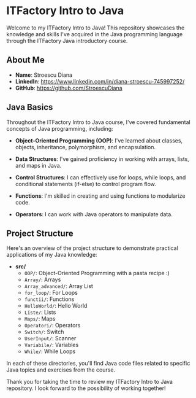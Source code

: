 <!-- Project Title -->
# ITFactory Intro to Java

<!-- Introduction -->
Welcome to my ITFactory Intro to Java! This repository showcases the knowledge and skills I've acquired in the Java programming language through the ITFactory Java introductory course.

## About Me

- **Name**: Stroescu Diana
- **LinkedIn**: https://www.linkedin.com/in/diana-stroescu-745997252/
- **GitHub**: https://github.com/StroescuDiana

## Java Basics

Throughout the ITFactory Intro to Java course, I've covered fundamental concepts of Java programming, including:

- **Object-Oriented Programming (OOP)**: I've learned about classes, objects, inheritance, polymorphism, and encapsulation.

- **Data Structures**: I've gained proficiency in working with arrays, lists, and maps in Java.

- **Control Structures**: I can effectively use for loops, while loops, and conditional statements (if-else) to control program flow.

- **Functions**: I'm skilled in creating and using functions to modularize code.

- **Operators**: I can work with Java operators to manipulate data.

## Project Structure

Here's an overview of the project structure to demonstrate practical applications of my Java knowledge:

- **src/**
    - `OOP/`: Object-Oriented Programming with a pasta recipe :)
    - `Array/`: Arrays
    - `Array_advanced/`: Array List
    - `for_loop/`: For Loops
    - `functii/`: Functions
    - `HelloWorld/`: Hello World
    - `Liste/`: Lists
    - `Maps/`: Maps
    - `Operatori/`: Operators
    - `Switch/`: Switch
    - `UserInput/`: Scanner
    - `Variabile/`: Variables
    - `While/`: While Loops

In each of these directories, you'll find Java code files related to specific Java topics and exercises from the course.


Thank you for taking the time to review my ITFactory Intro to Java repository. I look forward to the possibility of working together!